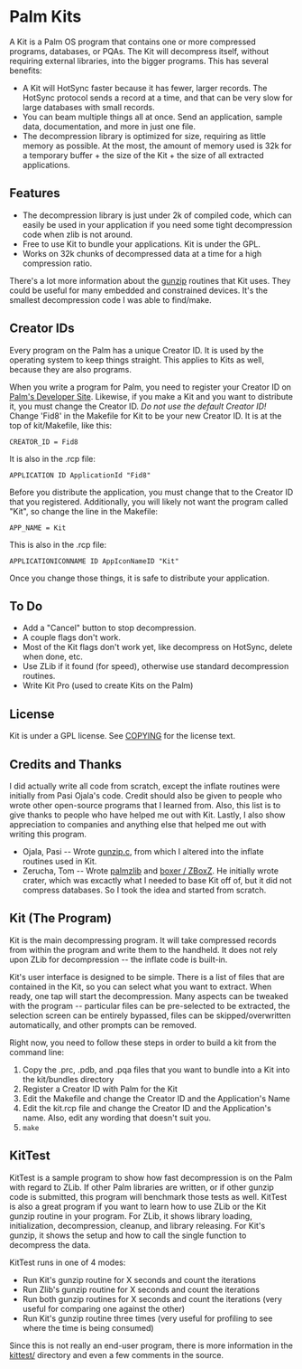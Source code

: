 Palm Kits
=========

A Kit is a Palm OS program that contains one or more compressed programs, databases, or PQAs.  The Kit will decompress itself, without requiring external libraries, into the bigger programs.  This has several benefits:

* A Kit will HotSync faster because it has fewer, larger records.  The HotSync protocol sends a record at a time, and that can be very slow for large databases with small records.
* You can beam multiple things all at once.  Send an application, sample data, documentation, and more in just one file.
* The decompression library is optimized for size, requiring as little memory as possible.  At the most, the amount of memory used is 32k for a temporary buffer + the size of the Kit + the size of all extracted applications.


Features
--------

* The decompression library is just under 2k of compiled code, which can easily be used in your application if you need some tight decompression code when zlib is not around.
* Free to use Kit to bundle your applications.  Kit is under the GPL.
* Works on 32k chunks of decompressed data at a time for a high compression ratio.

There's a lot more information about the [gunzip](GUNZIP.md) routines that Kit uses.  They could be useful for many embedded and constrained devices.  It's the smallest decompression code I was able to find/make.


Creator IDs
-----------

Every program on the Palm has a unique Creator ID.  It is used by the operating system to keep things straight.  This applies to Kits as well, because they are also programs.

When you write a program for Palm, you need to register your Creator ID on [Palm's Developer Site](http://dev.palmos.com/creatorid/).  Likewise, if you make a Kit and you want to distribute it, you must change the Creator ID.  _Do not use the default Creator ID!_  Change 'Fid8' in the Makefile for Kit to be your new Creator ID.  It is at the top of kit/Makefile, like this:

    CREATOR_ID = Fid8

It is also in the .rcp file:

    APPLICATION ID ApplicationId "Fid8"

Before you distribute the application, you must change that to the Creator ID that you registered.  Additionally, you will likely not want the program called "Kit", so change the line in the Makefile:

    APP_NAME = Kit

This is also in the .rcp file:

    APPLICATIONICONNAME ID AppIconNameID "Kit"

Once you change those things, it is safe to distribute your application.


To Do
-----

* Add a "Cancel" button to stop decompression.
* A couple flags don't work.
* Most of the Kit flags don't work yet, like decompress on HotSync, delete when done, etc.
* Use ZLib if it found (for speed), otherwise use standard decompression routines.
* Write Kit Pro (used to create Kits on the Palm)


License
-------

Kit is under a GPL license.  See [COPYING](COPYING) for the license text.


Credits and Thanks
------------------

I did actually write all code from scratch, except the inflate routines were initially from Pasi Ojala's code.  Credit should also be given to people who wrote other open-source programs that I learned from.  Also, this list is to give thanks to people who have helped me out with Kit.  Lastly, I also show appreciation to companies and anything else that helped me out with writing this program.

* Ojala, Pasi -- Wrote [gunzip.c](http://www.cs.tut.fi/~albert/Dev/gunzip/gunzip.c), from which I altered into the inflate routines used in Kit.
* Zerucha, Tom -- Wrote [palmzlib](http://palmzlib.sourceforge.net/) and [boxer / ZBoxZ](http://palmboxer.sourceforge.net/).  He initially wrote crater, which was excactly what I needed to base Kit off of, but it did not compress databases.  So I took the idea and started from scratch.


Kit (The Program)
-----------------

Kit is the main decompressing program.  It will take compressed records from within the program and write them to the handheld.  It does not rely upon ZLib for decompression -- the inflate code is built-in.

Kit's user interface is designed to be simple.  There is a list of files that are contained in the Kit, so you can select what you want to extract.  When ready, one tap will start the decompression.  Many aspects can be tweaked with the program -- particular files can be pre-selected to be extracted, the selection screen can be entirely bypassed, files can be skipped/overwritten automatically, and other prompts can be removed.

Right now, you need to follow these steps in order to build a kit from the command line:

1. Copy the .prc, .pdb, and .pqa files that you want to bundle into a Kit into the kit/bundles directory
2. Register a Creator ID with Palm for the Kit
3. Edit the Makefile and change the Creator ID and the Application's Name
4. Edit the kit.rcp file and change the Creator ID and the Application's name.  Also, edit any wording that doesn't suit you.
5. `make`


KitTest
-------

KitTest is a sample program to show how fast decompression is on the Palm with regard to ZLib.  If other Palm libraries are written, or if other gunzip code is submitted, this program will benchmark those tests as well.  KitTest is also a great program if you want to learn how to use ZLib or the Kit gunzip routine in your program.  For ZLib, it shows library loading, initialization, decompression, cleanup, and library releasing.  For Kit's gunzip, it shows the setup and how to call the single function to decompress the data.

KitTest runs in one of 4 modes:

* Run Kit's gunzip routine for X seconds and count the iterations
* Run Zlib's gunzip routine for X seconds and count the iterations
* Run both gunzip routines for X seconds and count the iterations (very useful for comparing one against the other)
* Run Kit's gunzip routine three times (very useful for profiling to see where the time is being consumed)

Since this is not really an end-user program, there is more information
in the [kittest/](kittest/) directory and even a few comments in the source.
